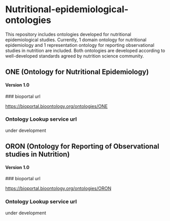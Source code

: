 # Nutritional-epidemiological-ontologies
This repository includes ontologies developed for nutritional epidemiological studies.
Currently, 1 domain ontology for nutritional epidemiology and 1 representation ontology for reporting observational studies in nutrition are included. Both ontologies are developed according to well-developed standards agreed by nutrition science community.



<h2 align="left">ONE (Ontology for Nutritional Epidemiology) </h2>
<h4 align="left">Version 1.0 </h4>
### bioportal url

https://bioportal.bioontology.org/ontologies/ONE

### Ontology Lookup service url
under development


<h2 align="left">ORON (Ontology for Reporting of Observational studies in Nutrition) </h2>
<h4 align="left">Version 1.0 </h4>
### bioportal url

https://bioportal.bioontology.org/ontologies/ORON

### Ontology Lookup service url
under development
